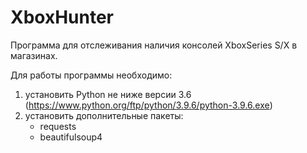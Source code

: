 # XboxHunter
Программа для отслеживания наличия консолей XboxSeries S/X в магазинах.

Для работы программы необходимо:
1) установить Python не ниже версии 3.6 (https://www.python.org/ftp/python/3.9.6/python-3.9.6.exe)
2) установить дополнительные пакеты:
   - requests
   - beautifulsoup4
